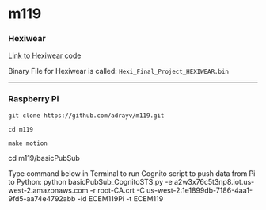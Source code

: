# m119
### Hexiwear
[Link to Hexiwear code](https://os.mbed.com/users/adrayv/code/Hexi_Final_Project/file/8a9b0eb4835d/main.cpp/)

Binary File for Hexiwear is called:
`Hexi_Final_Project_HEXIWEAR.bin`
___
### Raspberry Pi
```
git clone https://github.com/adrayv/m119.git

cd m119

make motion
```
cd m119/basicPubSub

Type command below in Terminal to run Cognito script to push data from Pi to Python:
python basicPubSub_CognitoSTS.py -e a2w3x76c5t3np8.iot.us-west-2.amazonaws.com -r root-CA.crt -C us-west-2:1e1899db-7186-4aa1-9fd5-aa74e4792abb -id ECEM119Pi -t ECEM119 
